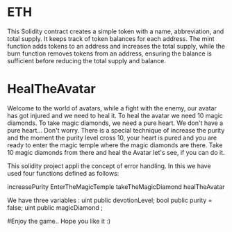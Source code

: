 # ETH
This Solidity contract creates a simple token with a name, abbreviation, and total supply. It keeps track of token balances for each address. The mint function adds tokens to an address and increases the total supply, while the burn function removes tokens from an address, ensuring the balance is sufficient before reducing the total supply and balance.

# HealTheAvatar
Welcome to the world of avatars, while a fight with the enemy, our avatar has got injured and we need to heal it. To heal the avatar we need 10 magic diamonds. To take magic diamonds, we need a pure heart. We don't have a pure heart... Don't worry. There is a special technique of increase the purity and the moment the purity level cross 10, your heart is pured and you are ready to enter the magic temple where the magic diamonds are there. Take 10 magic diamonds from there and heal the Avatar let's see, if you can do it. 

This solidity project appli the concept of error handling. In this we have used four functions defined as follows:

increasePurity
EnterTheMagicTemple
takeTheMagicDiamond
healTheAvatar

We have three variables : 
    uint public devotionLevel;
    bool public purity = false;
    uint public magicDiamond ;

#Enjoy the game.. Hope you like it :)
